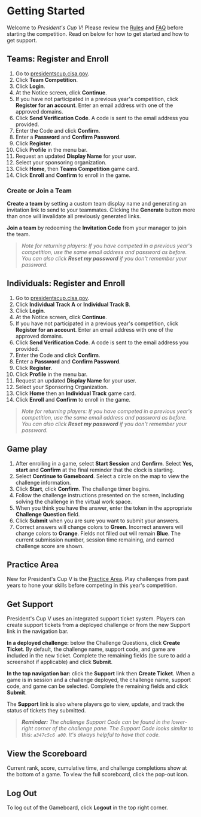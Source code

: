 # Getting Started

Welcome to _President's Cup V_! Please review the [Rules](https://presidentscup.cisa.gov/#rules) and [FAQ](https://presidentscup.cisa.gov/#faq) before starting the competition. Read on below for how to get started and how to get support.

## Teams: Register and Enroll

1. Go to [presidentscup.cisa.gov](https://presidentscup.cisa.gov).
2. Click **Team Competition**.
3. Click **Login**.
4. At the Notice screen, click **Continue**.
5. If you have not participated in a previous year's competition, click **Register for an account**. Enter an email address with one of the approved domains.
6. Click **Send Verification Code**. A code is sent to the email address you provided.
7. Enter the Code and click **Confirm**.
8. Enter a **Password** and **Confirm Password**.
9. Click **Register**.
10. Click **Profile** in the menu bar.
11. Request an updated **Display Name** for your user.
12. Select your sponsoring organization.
13. Click **Home**, then **Teams Competition** game card. 
14. Click **Enroll** and **Confirm** to enroll in the game.

### Create or Join a Team

**Create a team** by setting a custom team display name and generating an invitation link to send to your teammates. Clicking the **Generate** button more than once will invalidate all previously generated links.

**Join a team** by redeeming the **Invitation Code** from your manager to join the team.

>*Note for returning players: If you have competed in a previous year's competition, use the same email address and password as before. You can also click **Reset my password** if you don't remember your password.*

## Individuals: Register and Enroll

1. Go to [presidentscup.cisa.gov](https://presidentscup.cisa.gov).
2. Click **Individual Track A** or **Individual Track B**.
3. Click **Login**.
4. At the Notice screen, click **Continue**.
5. If you have not participated in a previous year's competition, click **Register for an account**. Enter an email address with one of the approved domains.
6. Click **Send Verification Code**. A code is sent to the email address you provided.
7. Enter the Code and click **Confirm**.
8. Enter a **Password** and **Confirm Password**.
9. Click **Register**.
10. Click **Profile** in the menu bar.
11. Request an updated **Display Name** for your user.
12. Select your Sponsoring Organization.
13. Click **Home** then an **Individual Track** game card.
14. Click **Enroll** and **Confirm** to enroll in the game.

>*Note for returning players: If you have competed in a previous year's competition, use the same email address and password as before. You can also click **Reset my password** if you don't remember your password.*

## Game play

1. After enrolling in a game, select **Start Session** and **Confirm**. Select **Yes, start** and **Confirm** at the final reminder that the clock is starting. 
2. Select **Continue to Gameboard**. Select a circle on the map to view the challenge information.
2. Click **Start**, click **Confirm**. The challenge timer begins.
3. Follow the challenge instructions presented on the screen, including solving the challenge in the virtual work space.
4. When you think you have the answer, enter the token in the appropriate **Challenge Question** field.
5. Click **Submit** when you are sure you want to submit your answers.
6. Correct answers will change colors to **Green**. Incorrect answers will change colors to **Orange**. Fields not filled out will remain **Blue**. The current submission number, session time remaining, and earned challenge score are shown.

## Practice Area

New for President's Cup V is the [Practice Area](https://presidentscup.cisa.gov/gb/practice). Play challenges from past years to hone your skills before competing in this year's competition. 

## Get Support

President's Cup V uses an integrated support ticket system. Players can create support tickets from a deployed challenge or from the new Support link in the navigation bar. 

**In a deployed challenge:** below the Challenge Questions, click **Create Ticket**. By default, the challenge name, support code, and game are included in the new ticket. Complete the remaining fields (be sure to add a screenshot if applicable) and click **Submit**.

**In the top navigation bar:** click the **Support** link then **Create Ticket**. When a game is in session and a challenge deployed, the challenge name, support code, and game can be selected. Complete the remaining fields and click **Submit**.

The **Support** link is also where players go to view, update, and track the status of tickets they submitted.

> _**Reminder:** The challenge Support Code can be found in the lower-right corner of the challenge pane. The Support Code looks similar to this: `a347c5c6 a00`. It's always helpful to have that code._  

## View the Scoreboard

Current rank, score, cumulative time, and challenge completions show at the bottom of a game. To view the full scoreboard, click the pop-out icon.

## Log Out

To log out of the Gameboard, click **Logout** in the top right corner.
